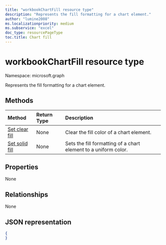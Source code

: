 ```yaml
---
title: "workbookChartFill resource type"
description: "Represents the fill formatting for a chart element."
author: "lumine2008"
ms.localizationpriority: medium
ms.subservice: "excel"
doc_type: resourcePageType
toc.title: Chart fill
---
```


# workbookChartFill resource type

Namespace: microsoft.graph

Represents the fill formatting for a chart element.


## Methods

| Method		   | Return Type	|Description|
|:---------------|:--------|:----------|
|[Set clear fill](../api/chartfill-clear.md)|None|Clear the fill color of a chart element.|
|[Set solid fill](../api/chartfill-setsolidcolor.md)|None|Sets the fill formatting of a chart element to a uniform color.|

## Properties
None

## Relationships
None


## JSON representation

<!--{
  "blockType": "resource",
  "optionalProperties": [],
  "baseType": "microsoft.graph.entity",
  "@odata.type": "microsoft.graph.workbookChartFill"
}-->

```json
{
}
```


<!-- uuid: 8fcb5dbc-d5aa-4681-8e31-b001d5168d79
2015-10-25 14:57:30 UTC -->
<!-- {
  "type": "#page.annotation",
  "description": "ChartFill resource",
  "keywords": "",
  "section": "documentation",
  "tocPath": ""
}-->

